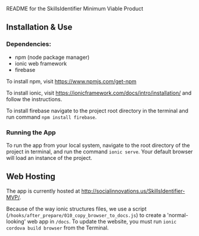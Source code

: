 README for the SkillsIdentifier Minimum Viable Product

## Installation & Use
### Dependencies:
* npm (node package manager)
* ionic web framework
* firebase

To install npm, visit https://www.npmjs.com/get-npm

To install ionic, visit https://ionicframework.com/docs/intro/installation/ and follow the instructions.

To install firebase navigate to the project root directory in the terminal and run command `npm install firebase`.

### Running the App
To run the app from your local system, navigate to the root directory of the project in terminal,
and run the command `ionic serve`. Your default browser will load an instance of the project.

## Web Hosting
The app is currently hosted at http://socialinnovations.us/SkillsIdentifier-MVP/.

Because of the way ionic structures files, we use a script (`/hooks/after_prepare/010_copy_browser_to_docs.js`)
to create a 'normal-looking' web app in `/docs`.
To update the website, you must run `ionic cordova build browser` from the Terminal.
